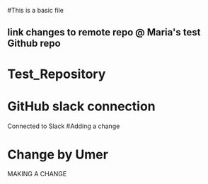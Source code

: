 #This is a basic file
## link changes to remote repo @ Maria's test Github repo

# Test_Repository

# GitHub slack connection
Connected to Slack
#Adding a change
# Change by Umer


MAKING A CHANGE





